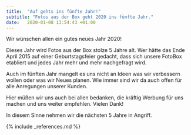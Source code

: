 ```yaml
---
title:  "Auf gehts ins fünfte Jahr!"
subtitle: "Fotos aus der Box geht 2020 ins fünfte Jahr."
date:   2020-01-08 13:54:43 +01:00
---
```

Wir wünschen allen ein gutes neues Jahr 2020!

Dieses Jahr wird Fotos aus der Box stolze 5 Jahre alt. Wer hätte das Ende April 2015 auf einer Geburtstagsfeier gedacht, dass sich unsere FotoBox etabliert und jedes Jahr mehr und mehr nachgefragt wird.

Auch im fünften Jahr mangelt es uns nicht an Ideen was wir verbessern wollen oder was wir Neues planen. Wie immer sind wir da auch offen für alle Anregungen unserer Kunden. 

Hier müßen wir uns auch bei allen bedanken, die kräftig Werbung für uns machen und uns weiter empfehlen. Vielen Dank!

In diesem Sinne nehmen wir die nächsten 5 Jahre in Angriff.


{% include _references.md %}
